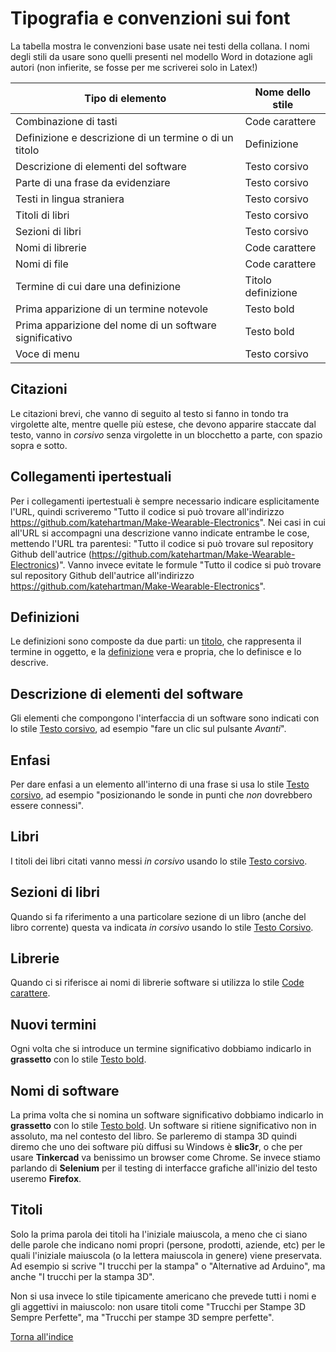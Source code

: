 # Tipografia e convenzioni sui font

La tabella mostra le convenzioni base usate nei testi della collana. I nomi degli stili da usare sono quelli presenti nel modello Word in dotazione agli autori (non infierite, se fosse per me scriverei solo in Latex!)

Tipo di elemento | Nome dello stile
-----------------|-----------------
<a name="combinazioneTasti"></a>Combinazione di tasti | Code carattere
<a name="definizione"></a>Definizione e descrizione di un termine o di un titolo | Definizione
<a name="descrizioneElementoSoftware"></a>Descrizione di elementi del software | Testo corsivo
<a name="evidenza"></a>Parte di una frase da evidenziare | Testo corsivo
<a name="linguaStraniera"></a>Testi in lingua straniera | Testo corsivo
<a name="libro"></a>Titoli di libri | Testo corsivo
<a name="sezioneLibro"></a>Sezioni di libri | Testo corsivo
<a name="librerie"></a>Nomi di librerie | Code carattere
<a name="nomiFile"></a>Nomi di file | Code carattere
<a name="titoloDefinizione"></a>Termine di cui dare una definizione | Titolo definizione
<a name="primaIstanzaNome"></a>Prima apparizione di un termine notevole | Testo bold
<a name="primaIstanzaSoftware"></a>Prima apparizione del nome di un software significativo | Testo bold
<a name="voceMenu"></a>Voce di menu | Testo corsivo

## Citazioni
Le  citazioni brevi, che vanno di seguito al testo si fanno in tondo tra virgolette alte, mentre quelle più estese, che devono apparire staccate dal testo, vanno in *corsivo* senza virgolette in un blocchetto a parte, con spazio sopra e sotto.

## Collegamenti ipertestuali
Per i collegamenti ipertestuali è sempre necessario indicare esplicitamente l'URL, quindi scriveremo "Tutto il codice si può trovare all'indirizzo https://github.com/katehartman/Make-Wearable-Electronics". Nei casi in cui all'URL si accompagni una descrizione vanno indicate entrambe le cose, mettendo l'URL tra parentesi: "Tutto il codice si può trovare sul repository Github dell'autrice (https://github.com/katehartman/Make-Wearable-Electronics)". Vanno invece evitate le formule "Tutto il codice si può trovare sul repository Github dell'autrice all'indirizzo https://github.com/katehartman/Make-Wearable-Electronics".

## Definizioni
Le definizioni sono composte da due parti: un [titolo](titoloDefinizione), che rappresenta il termine in oggetto, e la [definizione](definizione) vera e propria, che lo definisce e lo descrive.

## Descrizione di elementi del software
Gli elementi che compongono l'interfaccia di un software sono indicati con lo stile [Testo corsivo](descrizioneElementoSoftware), ad esempio "fare un clic sul pulsante *Avanti*".

## Enfasi
Per dare enfasi a un elemento all'interno di una frase si usa lo stile [Testo corsivo](evidenza), ad esempio "posizionando le sonde in punti che *non* dovrebbero essere connessi".

## Libri
I titoli dei libri citati vanno messi *in corsivo* usando lo stile [Testo corsivo](libro).

## Sezioni di libri
Quando si fa riferimento a una particolare sezione di un libro (anche del libro corrente) questa va indicata *in corsivo* usando lo stile [Testo Corsivo](sezioneLibro).

## Librerie
Quando ci si riferisce ai nomi di librerie software si utilizza lo stile [Code carattere](librerie).

## Nuovi termini
Ogni volta che si introduce un termine significativo dobbiamo indicarlo in **grassetto** con lo stile [Testo bold](primaIstanzaNome).

## Nomi di software
La prima volta che si nomina un software significativo dobbiamo indicarlo in **grassetto** con lo stile [Testo bold](primaIstanzaSoftware). Un software si ritiene significativo non in assoluto, ma nel contesto del libro. Se parleremo di stampa 3D quindi diremo che uno dei software più diffusi su Windows è **slic3r**, o che per usare **Tinkercad** va benissimo un browser come Chrome. Se invece stiamo parlando di **Selenium** per il testing di interfacce grafiche all'inizio del testo useremo **Firefox**.

## Titoli
Solo la prima parola dei titoli ha l'iniziale maiuscola, a meno che ci siano delle parole che indicano nomi propri (persone, prodotti, aziende, etc) per le quali l'iniziale maiuscola (o la lettera maiuscola in genere) viene preservata. Ad esempio si scrive "I trucchi per la stampa" o "Alternative ad Arduino", ma anche "I trucchi per la stampa 3D".

Non si usa invece lo stile tipicamente americano che prevede tutti i nomi e gli aggettivi in maiuscolo: non usare titoli come "Trucchi per Stampe 3D Sempre Perfette", ma "Trucchi per stampe 3D sempre perfette".

[Torna all'indice](README.md)
